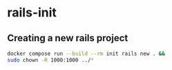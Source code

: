# rails-init

## Creating a new rails project

```bash
docker compose run --build --rm init rails new . &&
sudo chown -R 1000:1000 ../*
```
